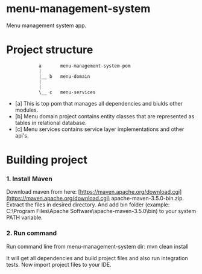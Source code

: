 # menu-management-system
Menu management system app.

# Project structure

                a       menu-management-system-pom 
                |
                |__ b   menu-domain
                |
                |
                \__ c   menu-services

+ [a] This is top pom that manages all dependencies and biulds other modules.
+ [b] Menu domain project contains entity classes that are represented as tables in relational database.
+ [c] Menu services contains service layer implementations and other api's.

# Building project

### 1. Install Maven
Download maven from here: [https://maven.apache.org/download.cgi](https://maven.apache.org/download.cgi) apache-maven-3.5.0-bin.zip. Extract the files in desired directory. And add bin folder (example: C:\Program Files\Apache Software\apache-maven-3.5.0\bin) to your system PATH variable.

### 2. Run command
Run command line from menu-management-system dir: mvn clean install

It will get all dependencies and build project files and also run integration tests.
Now import project files to your IDE.
